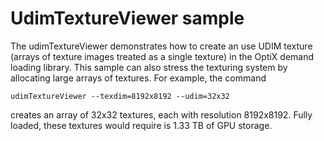 # UdimTextureViewer sample

The udimTextureViewer demonstrates how to create an use UDIM texture (arrays of texture images treated as a single texture) in the OptiX demand loading library. This sample can also stress the texturing system by allocating large arrays 
of textures.  For example, the command 

```
udimTextureViewer --texdim=8192x8192 --udim=32x32
```

creates an array of 32x32 textures, each with resolution 8192x8192. Fully 
loaded, these textures would require is 1.33 TB of GPU storage. 
